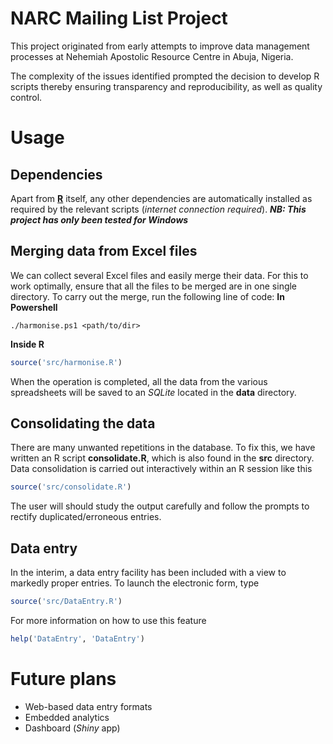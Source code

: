 NARC Mailing List Project
================

This project originated from early attempts to improve data management processes at Nehemiah Apostolic Resource Centre in Abuja, Nigeria.

The complexity of the issues identified prompted the decision to develop R scripts thereby ensuring transparency and reproducibility, as well as quality control.

Usage
=====

Dependencies
------------

Apart from **[R](http://r-project.org)** itself, any other dependencies are automatically installed as required by the relevant scripts (*internet connection required*).
***NB: This project has only been tested for Windows***

Merging data from Excel files
-----------------------------

We can collect several Excel files and easily merge their data. For this to work optimally, ensure that all the files to be merged are in one single directory. To carry out the merge, run the following line of code:
**In Powershell**

    ./harmonise.ps1 <path/to/dir>

**Inside R**

``` r
source('src/harmonise.R')
```

When the operation is completed, all the data from the various spreadsheets will be saved to an *SQLite* located in the **data** directory.

Consolidating the data
----------------------

There are many unwanted repetitions in the database. To fix this, we have written an R script **consolidate.R**, which is also found in the **src** directory. Data consolidation is carried out interactively within an R session like this

``` r
source('src/consolidate.R')
```

The user will should study the output carefully and follow the prompts to rectify duplicated/erroneous entries.

Data entry
----------

In the interim, a data entry facility has been included with a view to markedly proper entries. To launch the electronic form, type

``` r
source('src/DataEntry.R')
```

For more information on how to use this feature

``` r
help('DataEntry', 'DataEntry')
```

Future plans
============

-   Web-based data entry formats
-   Embedded analytics
-   Dashboard (*Shiny* app)
